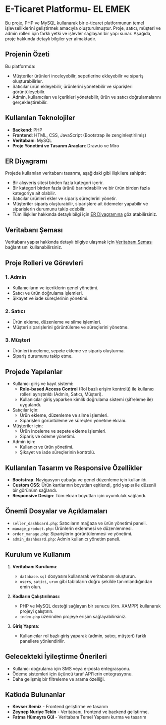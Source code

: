 # E-Ticaret Platformu- EL EMEK

Bu proje, PHP ve MySQL kullanarak bir e-ticaret platformunun temel işlevselliklerini geliştirmek amacıyla oluşturulmuştur. Proje, satıcı, müşteri ve admin rolleri için farklı yetki ve işlevler sağlayan bir yapı sunar. Aşağıda, proje hakkında detaylı bilgiler yer almaktadır.

## Projenin Özeti
Bu platformda:
- Müşteriler ürünleri inceleyebilir, sepetlerine ekleyebilir ve sipariş oluşturabilirler.
- Satıcılar ürün ekleyebilir, ürünlerini yönetebilir ve siparişleri görüntüleyebilir.
- Admin, kullanıcıları ve içerikleri yönetebilir, ürün ve satıcı doğrulamalarını gerçekleştirebilir.

## Kullanılan Teknolojiler
- **Backend**: PHP
- **Frontend**: HTML, CSS, JavaScript (Bootstrap ile zenginleştirilmiş)
- **Veritabanı**: MySQL
- **Proje Yönetimi ve Tasarım Araçları**: Draw.io ve Miro

## ER Diyagramı
Projede kullanılan veritabanı tasarımı, aşağıdaki gibi ilişkilere sahiptir:
- Bir alışveriş sitesi birden fazla kategori içerir.
- Bir kategori birden fazla ürünü barındırabilir ve bir ürün birden fazla kategoriye ait olabilir.
- Satıcılar ürünleri ekler ve sipariş süreçlerini yönetir.
- Müşteriler sipariş oluşturabilir, siparişlere ait ödemeler yapabilir ve siparişlerin durumunu takip edebilir.
- Tüm ilişkiler hakkında detaylı bilgi için [ER Diyagramına](https://miro.com/welcomeonboard/WWlJbGpDalBXck1tQUg2Y0R6cXlhL0d3L21GSytHanRRVStHVk5qOWt4WTJud1ZDdmNYejE3QStjTm1BamdTaDJDcXNGV3VDUExSVVNjdE5vd1dSc2U2TnlzUUpkV1J4KzBDT1E3aDd1ZHcxZmg1a08xWjYyVkdML2E0TGtvVGMhZQ==?share_link_id=771749444343) göz atabilirsiniz.

## Veritabanı Şeması
Veritabanı yapısı hakkında detaylı bilgiye ulaşmak için [Veritabanı Şeması](https://drive.google.com/file/d/1JkfOY0usNt4UlgF4rtcPlg_cIFzgvn2Q/view?usp=sharing) bağlantısını kullanabilirsiniz.

## Proje Rolleri ve Görevleri
### 1. Admin
- Kullanıcıların ve içeriklerin genel yönetimi.
- Satıcı ve ürün doğrulama işlemleri.
- Şikayet ve iade süreçlerinin yönetimi.

### 2. Satıcı
- Ürün ekleme, düzenleme ve silme işlemleri.
- Müşteri siparişlerini görüntüleme ve süreçlerini yönetme.

### 3. Müşteri
- Ürünleri inceleme, sepete ekleme ve sipariş oluşturma.
- Sipariş durumunu takip etme.

## Projede Yapılanlar
- Kullanıcı giriş ve kayıt sistemi:
  - **Role-based Access Control** (Rol bazlı erişim kontrolü) ile kullanıcı rolleri ayrıştırıldı (Admin, Satıcı, Müşteri).
  - Kullanıcılar giriş yaparken kimlik doğrulama sistemi (şifreleme ile) uygulandı.
- Satıcılar için:
  - Ürün ekleme, düzenleme ve silme işlemleri.
  - Siparişleri görüntüleme ve süreçleri yönetme ekranı.
- Müşteriler için:
  - Ürün inceleme ve sepete ekleme işlemleri.
  - Sipariş ve ödeme yönetimi.
- Admin için:
  - Kullanıcı ve ürün yönetimi.
  - Şikayet ve iade süreçlerinin kontrolü.

## Kullanılan Tasarım ve Responsive Özellikler
- **Bootstrap**: Navigasyon çubuğu ve genel düzenleme için kullanıldı.
- **Custom CSS**: Ürün kartlarının boyutları eşitlendi, grid yapısı ile düzenli bir görünüm sağlandı.
- **Responsive Design**: Tüm ekran boyutları için uyumluluk sağlandı.

## Önemli Dosyalar ve Açıklamaları
- `seller_dashboard.php`: Satıcıların mağaza ve ürün yönetimi paneli.
- `manage_product.php`: Ürünlerin eklenmesi ve düzenlenmesi.
- `order_manage.php`: Siparişlerin görüntülenmesi ve yönetimi.
- `admin_dashboard.php`: Admin kullanıcı yönetim paneli.

## Kurulum ve Kullanım
1. **Veritabanı Kurulumu**:
   - `database.sql` dosyasını kullanarak veritabanını oluşturun.
   - `users`, `satici`, `urun` gibi tabloların doğru şekilde tanımlandığından emin olun.

2. **Kodların Çalıştırılması**:
   - PHP ve MySQL desteği sağlayan bir sunucu (örn. XAMPP) kullanarak projeyi çalıştırın.
   - `index.php` üzerinden projeye erişim sağlayabilirsiniz.

3. **Giriş Yapma**:
   - Kullanıcılar rol bazlı giriş yaparak (admin, satıcı, müşteri) farklı panellere yönlendirilir.

## Gelecekteki İyileştirme Önerileri
- Kullanıcı doğrulama için SMS veya e-posta entegrasyonu.
- Ödeme sistemleri için üçüncü taraf API'lerin entegrasyonu.
- Daha gelişmiş bir filtreleme ve arama özelliği.

## Katkıda Bulunanlar
- **Kevser Semiz** - Frontend geliştirme ve tasarım
- **Zeynep Nuriye Tekin** - Veritabanı, frontend ve backend geliştirme.
- **Fatma Hümeyra Gül** - Veritabanı Temel Yapısını kurma ve tasarım

